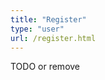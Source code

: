 ```yaml
---
title: "Register"
type: "user"
url: /register.html
---
```

<p>TODO or remove</p>
<user-register></user-register>
